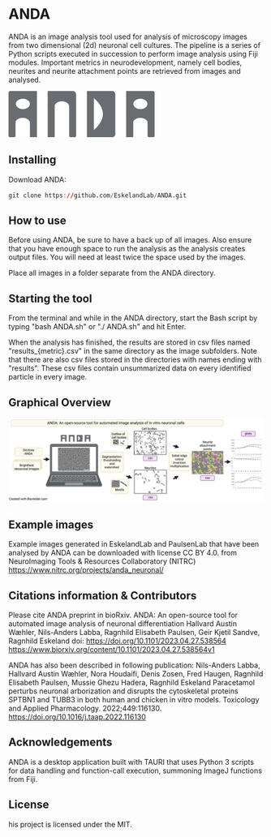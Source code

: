 # ANDA

ANDA is an image analysis tool used for analysis of microscopy images from two dimensional (2d) neuronal cell cultures. The pipeline is a series of Python scripts executed in succession to perform image analysis using Fiji modules. Important metrics in neurodevelopment, namely cell bodies, neurites and neurite attachment points are retrieved from images and analysed.

![image](https://github.com/EskelandLab/ANDA/blob/main/anda_logo.png "ANDA")


## Installing

Download ANDA:
```r
git clone https://github.com/EskelandLab/ANDA.git
```

## How to use

Before using ANDA, be sure to have a back up of all images. Also ensure that you have enough space to run the analysis as the analysis creates output files. You will need at least twice the space used by the images.

Place all images in a folder separate from the ANDA directory.

## Starting the tool

From the terminal and while in the ANDA directory, start the Bash script by typing "bash ANDA.sh" or "./ ANDA.sh" and hit Enter.


When the analysis has finished, the results are stored in csv files named "results_{metric}.csv" in the same directory as the image subfolders.
Note that there are also csv files stored in the directories with names ending with "results". These csv files contain unsummarized data on every identified particle in every image.

## Graphical Overview

![image](https://github.com/EskelandLab/ANDA/blob/main/ANDA.jpg)

## Example images
Example images generated in EskelandLab and PaulsenLab that have been analysed by ANDA can be downloaded with license CC BY 4.0. from NeuroImaging Tools & Resources Collaboratory (NITRC) https://www.nitrc.org/projects/anda_neuronal/

## Citations information & Contributors
Please cite ANDA preprint in bioRxiv.
ANDA: An open-source tool for automated image analysis of neuronal differentiation
Hallvard Austin Wæhler, Nils-Anders Labba, Ragnhild Elisabeth Paulsen,  Geir Kjetil Sandve,  Ragnhild Eskeland
doi: https://doi.org/10.1101/2023.04.27.538564
https://www.biorxiv.org/content/10.1101/2023.04.27.538564v1

ANDA has also been described in following publication:
Nils-Anders Labba, Hallvard Austin Wæhler, Nora Houdaifi, Denis Zosen,
Fred Haugen, Ragnhild Elisabeth Paulsen, Mussie Ghezu Hadera, Ragnhild Eskeland 
Paracetamol perturbs neuronal arborization and disrupts the cytoskeletal proteins SPTBN1 and TUBB3 in both human and chicken in vitro models. Toxicology and Applied Pharmacology. 2022;449:116130.
https://doi.org/10.1016/j.taap.2022.116130

## Acknowledgements
ANDA is a desktop application built with TAURI that uses Python 3 scripts for data handling and function-call execution, summoning ImageJ functions from Fiji.

## License
his project is licensed under the MIT.
